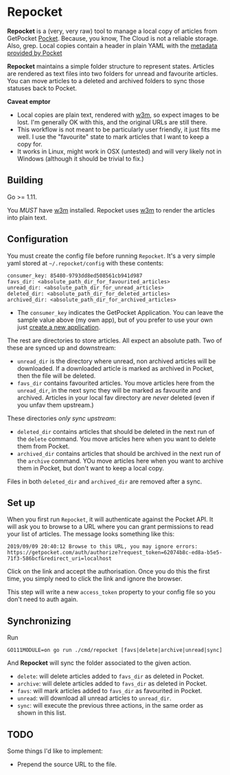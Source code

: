 Repocket
========

**Repocket** is a (very, very raw) tool to manage a local copy of articles
from GetPocket [Pocket](https://getpocket.com).  Because, you know, The
Cloud is not a reliable storage.  Also, grep.  Local copies contain a
header in plain YAML with the [metadata provided by
Pocket](https://getpocket.com/developer/docs/v3/retrieve)

**Repocket** maintains a simple folder structure to represent states.
Articles are rendered as text files into two folders for unread and
favourite articles.  You can move articles to a deleted and archived
folders to sync those statuses back to Pocket.

**Caveat emptor**

* Local copies are plain text, rendered with
  [w3m](http://w3m.sourceforge.net/), so expect images to be lost.  I'm
  generally OK with this, and the original URLs are still there.
* This workflow is not meant to be particularly user friendly, it just
  fits me well.  I use the "favourite" state to mark articles that I
  want to keep a copy for.
* It works in Linux, might work in OSX (untested) and will very likely
  not in Windows (although it should be trivial to fix.)

Building
--------

Go >= 1.11.

You *MUST* have [w3m](http://w3m.sourceforge.net/) installed. Repocket
uses [w3m](http://w3m.sourceforge.net/) to render the articles into
plain text.

Configuration
-------------

You must create the config file before running `Repocket`.  It's a very
simple yaml stored at `~/.repocket/config` with these contents:

    consumer_key: 85480-9793dd8ed508561cb941d987
    favs_dir: <absolute_path_dir_for_favourited_articles>
    unread_dir: <absolute_path_dir_for_unread_articles>
    deleted_dir: <absolute_path_dir_for_deleted_articles>
    archived_dir: <absolute_path_dir_for_archived_articles>

* The `consumer_key` indicates the GetPocket Application.  You can leave
  the sample value above (my own app), but of you prefer to use your own
  just [create a new
  application](https://getpocket.com/developer/apps/new).

The rest are directories to store articles.  All expect an absolute
path.  Two of these are synced up and downstream:

* `unread_dir` is the directory where unread, non archived articles will
  be downloaded.  If a downloaded article is marked as archived in
  Pocket, then the file will be deleted.
* `favs_dir` contains favourited articles.  You move articles here from
  the `unread_dir`, in the next sync they will be marked as favourite
  and archived.  Articles in your local fav directory are *never*
  deleted (even if you unfav them upstream.)

These directories *only sync upstream*:

* `deleted_dir` contains articles that should be deleted in the next run
  of the `delete` command.  You move articles here when you want to
  delete them from Pocket.
* `archived_dir` contains articles that should be archived in the next run
  of the `archive` command.  YOu move articles here when you want to
  archive them in Pocket, but don't want to keep a local copy.

Files in both `deleted_dir` and `archived_dir` are removed after a sync.

Set up
------

When you first run `Repocket`, it will authenticate against the Pocket
API.  It will ask you to browse to a URL where you can grant permissions
to read your list of articles.  The message looks something like this:

    2019/09/09 20:40:12 Browse to this URL, you may ignore errors:
    https://getpocket.com/auth/authorize?request_token=62074b8c-ed8a-b5e5-71f3-586bcf&redirect_uri=localhost

Click on the link and accept the authorisation.  Once you do this the
first time, you simply need to click the link and ignore the browser.

This step will write a new `access_token` property to your config file
so you don't need to auth again.

Synchronizing
-------------

Run

    GO111MODULE=on go run ./cmd/repocket [favs|delete|archive|unread|sync]

And **Repocket** will sync the folder associated to the given action.

* `delete`: will delete articles added to `favs_dir` as deleted in
  Pocket. 
* `archive`: will delete articles added to `favs_dir` as deleted in
  Pocket. 
* `favs`: will mark articles added to `favs_dir` as favourited in
  Pocket.
* `unread`: will download all unread articles to `unread_dir`.
* `sync`: will execute the previous three actions, in the same order as
  shown in this list.

TODO
----

Some things I'd like to implement:

* Prepend the source URL to the file.
